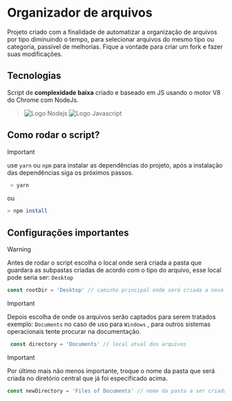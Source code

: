 
# Organizador de arquivos

Projeto criado com a finalidade de automatizar a organização de arquivos por tipo diminuindo o tempo, para selecionar arquivos do mesmo tipo ou categoria, passível de melhorias. Fique a vontade para criar um fork e fazer suas modificações.

## Tecnologias

Script de **complexidade baixa** criado e baseado em JS usando o motor V8 do Chrome com NodeJs.
> ![Logo Nodejs](https://img.shields.io/node/v/npm.svg?logo=nodedotjs)
> ![Logo Javascript](https://img.shields.io/badge/javascript-grey?logo=javascript&logoColor=yellow)


## Como rodar o script?

> [!IMPORTANT]
> use `yarn` ou `npm`  para instalar as dependências do projeto, após a instalação das dependências siga os próximos passos.
```sh
 > yarn 
 ```
ou

```sh
> npm install
```


## Configurações importantes

> [!WARNING]
> Antes de rodar o script escolha o local onde será criada a pasta que guardara as subpastas criadas de acordo com o tipo do arquivo, esse local pode seria ser: `Desktop`

```javascript 
const rootDir = 'Desktop' // caminho principal onde será criada a nova pasta
```

> [!IMPORTANT]
> Depois escolha de onde os arquivos serão captados para serem tratados exemplo: `Documents` no caso de uso para `Windows` , para outros sistemas operacionais tente procurar na documentação.
```javascript
 const directory = 'Documents' // local atual dos arquivos
 ```

> [!IMPORTANT]
> Por último mais não menos importante, troque o nome da pasta que será criada no diretório central que já foi especificado acima.
```javascript
const newDirectory = 'Files of Documents' // nome da pasta a ser criada
 ```

<!--#### Table of Contents

- [Underline](#underline)
- [Indent](#indent)
- [Center](#center)
- [Color](#color)-->
